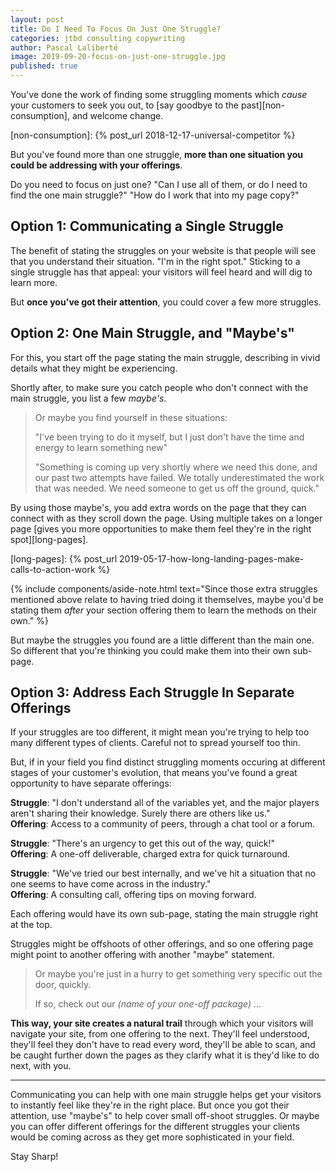 ```yaml
---
layout: post
title: Do I Need To Focus On Just One Struggle?
categories: jtbd consulting copywriting
author: Pascal Laliberté
image: 2019-09-20-focus-on-just-one-struggle.jpg
published: true
---
```


You've done the work of finding some struggling moments which _cause_ your customers to seek you out, to [say goodbye to the past][non-consumption], and welcome change.

[non-consumption]: {% post_url 2018-12-17-universal-competitor %}

But you've found more than one struggle, **more than one situation you could be addressing with your offerings**.

Do you need to focus on just one? "Can I use all of them, or do I need to find the one main struggle?" "How do I work that into my page copy?"

## Option 1: Communicating a Single Struggle

The benefit of stating the struggles on your website is that people will see that you understand their situation. "I'm in the right spot." Sticking to a single struggle has that appeal: your visitors will feel heard and will dig to learn more.

But **once you've got their attention**, you could cover a few more struggles.

## Option 2: One Main Struggle, and "Maybe's"

For this, you start off the page stating the main struggle, describing in vivid details what they might be experiencing.

Shortly after, to make sure you catch people who don't connect with the main struggle, you list a few _maybe's_.

> Or maybe you find yourself in these situations:
> 
> "I've been trying to do it myself, but I just don't have the time and energy to learn something new"
> 
> "Something is coming up very shortly where we need this done, and our past two attempts have failed. We totally underestimated the work that was needed. We need someone to get us off the ground, quick."

By using those maybe's, you add extra words on the page that they can connect with as they scroll down the page. Using multiple takes on a longer page [gives you more opportunities to make them feel they're in the right spot][long-pages].

[long-pages]: {% post_url 2019-05-17-how-long-landing-pages-make-calls-to-action-work %}

{% include components/aside-note.html text="Since those extra struggles mentioned above relate to having tried doing it themselves, maybe you'd be stating them _after_ your section offering them to learn the methods on their own." %}

But maybe the struggles you found are a little different than the main one. So different that you're thinking you could make them into their own sub-page.

## Option 3: Address Each Struggle In Separate Offerings

If your struggles are too different, it might mean you're trying to help too many different types of clients. Careful not to spread yourself too thin.

But, if in your field you find distinct struggling moments occuring at different stages of your customer's evolution, that means you've found a great opportunity to have separate offerings:

**Struggle**: "I don't understand all of the variables yet, and the major players aren't sharing their knowledge. Surely there are others like us."  
**Offering**: Access to a community of peers, through a chat tool or a forum.

**Struggle**: "There's an urgency to get this out of the way, quick!"  
**Offering**: A one-off deliverable, charged extra for quick turnaround.

**Struggle**: "We've tried our best internally, and we've hit a situation that no one seems to have come across in the industry."  
**Offering**: A consulting call, offering tips on moving forward.

Each offering would have its own sub-page, stating the main struggle right at the top.

Struggles might be offshoots of other offerings, and so one offering page might point to another offering with another "maybe" statement.

> Or maybe you're just in a hurry to get something very specific out the door, quickly.
>
> If so, check out our _(name of your one-off package)_ ...

**This way, your site creates a natural trail** through which your visitors will navigate your site, from one offering to the next. They'll feel understood, they'll feel they don't have to read every word, they'll be able to scan, and be caught further down the pages as they clarify what it is they'd like to do next, with you.

---

Communicating you can help with one main struggle helps get your visitors to instantly feel like they're in the right place. But once you got their attention, use "maybe's" to help cover small off-shoot struggles. Or maybe you can offer different offerings for the different struggles your clients would be coming across as they get more sophisticated in your field.

Stay Sharp!
